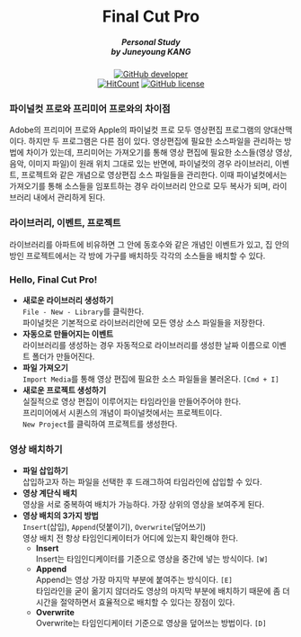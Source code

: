 <h1 align="center">Final Cut Pro</h1>
<h5 align="center">Personal Study<br>by Juneyoung KANG</h5>

[<p align = "center">
![GitHub developer](https://img.shields.io/badge/Developer-Juneyoung%20Kang-blue.svg?longCache=true&style=flat-square)](https://github.com/Juneyoung-Kang)<br>[![HitCount](http://hits.dwyl.io/Juneyoung-Kang/final-cut-pro.svg)](http://hits.dwyl.io/Juneyoung-Kang/final-cut-pro) [![GitHub license](https://img.shields.io/github/license/Juneyoung-Kang/final-cut-pro.svg?longCache=true&style=flat-square)](https://github.com/Juneyoung-Kang/final-cut-pro/blob/master/LICENSE)

### 파이널컷 프로와 프리미어 프로와의 차이점 
Adobe의 프리미어 프로와 Apple의 파이널컷 프로 모두 영상편집 프로그램의 양대산맥이다. 하지만 두 프로그램은 다른 점이 있다. 영상편집에 필요한 소스파일을 관리하는 방법에 차이가 있는데, 프리미어는 가져오기를 통해 영상 편집에 필요한 소스들(영상 영상, 음악, 이미지 파일)이 원래 위치 그대로 있는 반면에, 파이널컷의 경우 라이브러리, 이벤트, 프로젝트와 같은 개념으로 영상편집 소스 파일들을 관리한다. 이때 파이널컷에서는 가져오기를 통해 소스들을 임포트하는 경우 라이브러리 안으로 모두 복사가 되며, 라이브러리 내에서 관리하게 된다. 

### 라이브러리, 이벤트, 프로젝트
라이브러리를 아파트에 비유하면 그 안에 동호수와 같은 개념인 이벤트가 있고, 집 안의 방인 프로젝트에서는 각 방에 가구를 배치하듯 각각의 소스들을 배치할 수 있다.

### Hello, Final Cut Pro!
- **새로운 라이브러리 생성하기**  
`File - New - Library`를 클릭한다.  
파이널컷은 기본적으로 라이브러리안에 모든 영상 소스 파일들을 저장한다.
- **자동으로 만들어지는 이벤트**  
라이브러리를 생성하는 경우 자동적으로 라이브러리를 생성한 날짜 이름으로 이벤트 폴더가 만들어진다. 
- **파일 가져오기**  
`Import Media`를 통해 영상 편집에 필요한 소스 파일들을 불러온다. `[Cmd + I]`
- **새로운 프로젝트 생성하기**  
실질적으로 영상 편집이 이루어지는 타임라인을 만들어주어야 한다.  
프리미어에서 시퀸스의 개념이 파이널컷에서는 프로젝트이다.  
`New Project`를 클릭하여 프로젝트를 생성한다.

### 영상 배치하기
- **파일 삽입하기**  
삽입하고자 하는 파일을 선택한 후 드래그하여 타임라인에 삽입할 수 있다. 
- **영상 계단식 배치**  
영상을 서로 중복하여 배치가 가능하다. 가장 상위의 영상을 보여주게 된다.
- **영상 배치의 3가지 방법**  
`Insert`(삽입), `Append`(덧붙이기), `Overwrite`(덮어쓰기)  
영상 배치 전 항상 타임인디케이터가 어디에 있는지 확인해야 한다.    
    - **Insert**  
Insert는 타임인디케이터를 기준으로 영상을 중간에 넣는 방식이다. `[W]`
    - **Append**  
Append는 영상 가장 마지막 부분에 붙여주는 방식이다. `[E]`  
타임라인을 굳이 옮기지 않더라도 영상의 마지막 부분에 배치하기 때문에 좀 더 시간을 절약하면서 효율적으로 배치할 수 있다는 장점이 있다.
    - **Overwrite**  
Overwrite는 타임인디케이터 기준으로 영상을 덮어쓰는 방법이다. `[D]`